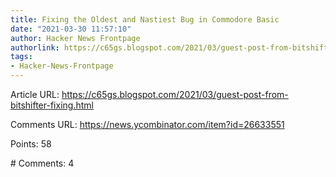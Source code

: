 ```yaml
---
title: Fixing the Oldest and Nastiest Bug in Commodore Basic
date: "2021-03-30 11:57:10"
author: Hacker News Frontpage
authorlink: https://c65gs.blogspot.com/2021/03/guest-post-from-bitshifter-fixing.html
tags:
- Hacker-News-Frontpage
---
```


<p>Article URL: <a href="https://c65gs.blogspot.com/2021/03/guest-post-from-bitshifter-fixing.html">https://c65gs.blogspot.com/2021/03/guest-post-from-bitshifter-fixing.html</a></p>
<p>Comments URL: <a href="https://news.ycombinator.com/item?id=26633551">https://news.ycombinator.com/item?id=26633551</a></p>
<p>Points: 58</p>
<p># Comments: 4</p>
